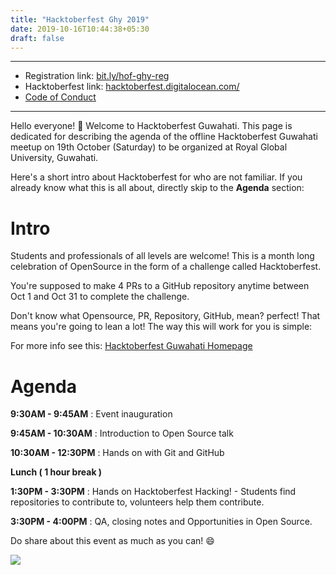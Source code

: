 ```yaml
---
title: "Hacktoberfest Ghy 2019"
date: 2019-10-16T10:44:38+05:30
draft: false
---
```


---

- Registration link: [bit.ly/hof-ghy-reg](http://bit.ly/hof-ghy-reg)
- Hacktoberfest link: [hacktoberfest.digitalocean.com/](https://hacktoberfest.digitalocean.com/)
- [Code of Conduct](https://docs.google.com/document/d/1gFKOhyUqMZzrZcbq8A_TpO5x9J9HK6agv70awCH8pyI/edit)

---

Hello everyone! 🎊 Welcome to Hacktoberfest Guwahati. This page is dedicated for describing the agenda of the offline Hacktoberfest Guwahati meetup on 19th October (Saturday) to be organized at Royal Global University, Guwahati.

Here's a short intro about Hacktoberfest for who are not familiar. If you already know what this is all about, directly skip to the **Agenda** section:

# Intro
Students and professionals of all levels are welcome! This is a month long celebration of OpenSource in the form of a challenge called Hacktoberfest.

You're supposed to make 4 PRs to a GitHub repository anytime between Oct 1 and Oct 31 to complete the challenge.

Don't know what Opensource, PR, Repository, GitHub, mean? perfect! That means you're going to lean a lot! The way this will work for you is simple:

For more info see this: [Hacktoberfest Guwahati Homepage](https://hacktoberfest.fossassam.tech)


# Agenda

**9:30AM - 9:45AM** : Event inauguration

**9:45AM - 10:30AM** : Introduction to Open Source talk

**10:30AM - 12:30PM** : Hands on with Git and GitHub

**Lunch ( 1 hour break )**

**1:30PM - 3:30PM** : Hands on Hacktoberfest Hacking! - Students find repositories to contribute to, volunteers help them contribute.

**3:30PM - 4:00PM** : QA, closing notes and Opportunities in Open Source.

Do share about this event as much as you can! 😄

![](/hof-ghy-poster.png)

